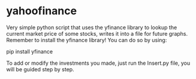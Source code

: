 # yahoofinance
Very simple python script that uses the yfinance library to lookup the current market price of some stocks, writes it into a file for future graphs.
Remember to install the yfinance library!
You can do so by using:

pip install yfinance

To add or modify the investments you made, just run the Insert.py file, you will be guided step by step.
